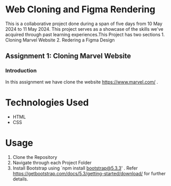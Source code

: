 # Web Cloning and Figma Rendering

This is a collaborative project done during a span of five days from 10 May 2024 to 11 May 2024. This project serves as a showcase of the skills we've acquired through past learning experiences.This Project has two sections
        1. Cloning Marvel Website 
        2. Redering a Figma Design


## Assignment 1: Cloning Marvel Website 

### Introduction

In this assignment we have clone the website https://www.marvel.com/ . 

# Technologies Used

- HTML
- CSS

# Usage

1. Clone the Repository
2. Navigate through each Project Folder
3. Install Bootstrap using `npm install bootstrap@5.3.3' . Refer https://getbootstrap.com/docs/5.3/getting-started/download/ for further details.
